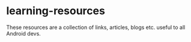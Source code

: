 # learning-resources
These resources are a collection of links, articles, blogs etc. useful to all Android devs.
